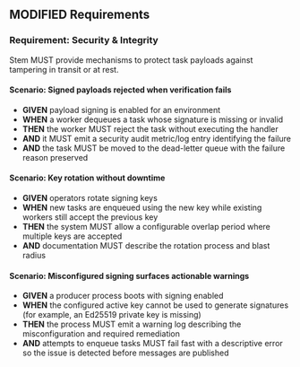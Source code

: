 ## MODIFIED Requirements

### Requirement: Security & Integrity
Stem MUST provide mechanisms to protect task payloads against tampering in transit or at rest.
#### Scenario: Signed payloads rejected when verification fails
- **GIVEN** payload signing is enabled for an environment
- **WHEN** a worker dequeues a task whose signature is missing or invalid
- **THEN** the worker MUST reject the task without executing the handler
- **AND** it MUST emit a security audit metric/log entry identifying the failure
- **AND** the task MUST be moved to the dead-letter queue with the failure reason preserved

#### Scenario: Key rotation without downtime
- **GIVEN** operators rotate signing keys
- **WHEN** new tasks are enqueued using the new key while existing workers still accept the previous key
- **THEN** the system MUST allow a configurable overlap period where multiple keys are accepted
- **AND** documentation MUST describe the rotation process and blast radius

#### Scenario: Misconfigured signing surfaces actionable warnings
- **GIVEN** a producer process boots with signing enabled
- **WHEN** the configured active key cannot be used to generate signatures (for example, an Ed25519 private key is missing)
- **THEN** the process MUST emit a warning log describing the misconfiguration and required remediation
- **AND** attempts to enqueue tasks MUST fail fast with a descriptive error so the issue is detected before messages are published
